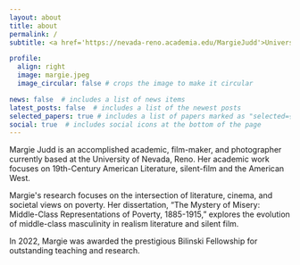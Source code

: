 ```yaml
---
layout: about
title: about
permalink: /
subtitle: <a href='https://nevada-reno.academia.edu/MargieJudd'>University Of Nevada Reno</a> 

profile:
  align: right
  image: margie.jpeg
  image_circular: false # crops the image to make it circular

news: false  # includes a list of news items
latest_posts: false  # includes a list of the newest posts
selected_papers: true # includes a list of papers marked as "selected={true}"
social: true  # includes social icons at the bottom of the page
---
```


Margie Judd is an accomplished academic, film-maker, and photographer currently based at the University of Nevada, Reno.  Her academic work focuses on 19th-Century American Literature, silent-film and the American West. 

Margie's research focuses on the intersection of literature, cinema, and societal views on poverty. Her dissertation, “The Mystery of Misery: Middle-Class Representations of Poverty, 1885-1915,” explores the evolution of middle-class masculinity in realism literature and silent film. 

In 2022, Margie was awarded the prestigious Bilinski Fellowship for outstanding teaching and research. 
